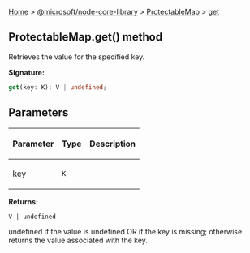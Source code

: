 [Home](./index) &gt; [@microsoft/node-core-library](./node-core-library.md) &gt; [ProtectableMap](./node-core-library.protectablemap.md) &gt; [get](./node-core-library.protectablemap.get.md)

## ProtectableMap.get() method

Retrieves the value for the specified key.

<b>Signature:</b>

```typescript
get(key: K): V | undefined;
```

## Parameters

|  <p>Parameter</p> | <p>Type</p> | <p>Description</p> |
|  --- | --- | --- |
|  <p>key</p> | <p>`K`</p> |  |

<b>Returns:</b>

`V | undefined`

undefined if the value is undefined OR if the key is missing; otherwise returns the value associated with the key.

